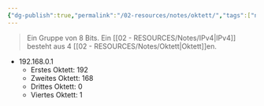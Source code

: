 ```yaml
---
{"dg-publish":true,"permalink":"/02-resources/notes/oktett/","tags":["netzwerk/ip/ipv4"],"noteIcon":"","updated":"2025-07-12T13:31:41.000+02:00"}
---
```


> Ein Gruppe von 8 Bits.
> Ein [[02 - RESOURCES/Notes/IPv4\|IPv4]] besteht aus 4 [[02 - RESOURCES/Notes/Oktett\|Oktett]]en.

- 192.168.0.1
	- Erstes Oktett: 192
	- Zweites Oktett: 168
	- Drittes Oktett: 0
	- Viertes Oktett: 1